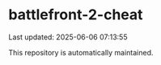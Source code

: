# battlefront-2-cheat

Last updated: 2025-06-06 07:13:55

This repository is automatically maintained.
